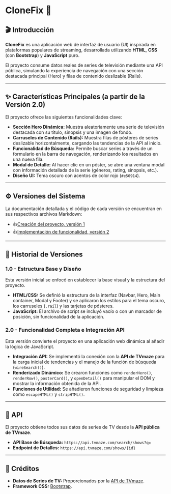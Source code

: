 # CloneFix 🎃

## 🎬 Introducción

**CloneFix** es una aplicación web de interfaz de usuario (UI) inspirada en plataformas populares de streaming, desarrollada utilizando **HTML**, **CSS** (con **Bootstrap**) y **JavaScript** puro.

El proyecto consume datos reales de series de televisión mediante una API pública, simulando la experiencia de navegación con una sección destacada principal (Hero) y filas de contenido deslizable (Rails).

***

## ✨ Características Principales (a partir de la Versión 2.0)

El proyecto ofrece las siguientes funcionalidades clave:

* **Sección Hero Dinámica:** Muestra aleatoriamente una serie de televisión destacada con su título, sinopsis y una imagen de fondo.
* **Carruseles de Contenido (Rails):** Muestra filas de pósteres de series deslizable horizontalmente, cargando las tendencias de la API al inicio.
* **Funcionalidad de Búsqueda:** Permite buscar series a través de un formulario en la barra de navegación, renderizando los resultados en una nueva fila.
* **Modal de Detalle:** Al hacer clic en un póster, se abre una ventana modal con información detallada de la serie (géneros, rating, sinopsis, etc.).
* **Diseño UI:** Tema oscuro con acentos de color rojo (`#e50914`).

***

## ⚙️ Versiones del Sistema

La documentación detallada y el código de cada versión se encuentran en sus respectivos archivos Markdown:

-   👍[Creación del proyecto, versión 1](Version1.md)
-   👍[Implementación de funcionalidad, versión 2](Version2.md)

***

## 📜 Historial de Versiones

### 1.0 - Estructura Base y Diseño
Esta versión inicial se enfocó en establecer la base visual y la estructura del proyecto.

* **HTML/CSS:** Se definió la estructura de la interfaz (Navbar, Hero, Main container, Modal y Footer) y se aplicaron los estilos para el tema oscuro, los carruseles (`.rail`) y las tarjetas de pósteres.
* **JavaScript:** El archivo de script se incluyó vacío o con un marcador de posición, sin funcionalidad de la aplicación.

### 2.0 - Funcionalidad Completa e Integración API
Esta versión convierte el proyecto en una aplicación web dinámica al añadir la lógica de JavaScript.

* **Integración API:** Se implementó la conexión con la **API de TVmaze** para la carga inicial de tendencias y el manejo de la función de búsqueda (`wireSearch()`).
* **Renderizado Dinámico:** Se crearon funciones como `renderHero()`, `renderRow()`, `posterCard()`, y `openDetail()` para manipular el DOM y mostrar la información obtenida de la API.
* **Funciones de Utilidad:** Se añadieron funciones de seguridad y limpieza como `escapeHTML()` y `stripHTML()`.

***

## 📡 API

El proyecto obtiene todos sus datos de series de TV desde la **API pública de TVmaze**.

* **API Base de Búsqueda:** `https://api.tvmaze.com/search/shows?q=`
* **Endpoint de Detalles:** `https://api.tvmaze.com/shows/{id}`

***

## 👤 Créditos

* **Datos de Series de TV:** Proporcionados por la [API de TVmaze](https://www.tvmaze.com/).
* **Framework CSS:** [Bootstrap](https://getbootstrap.com/).